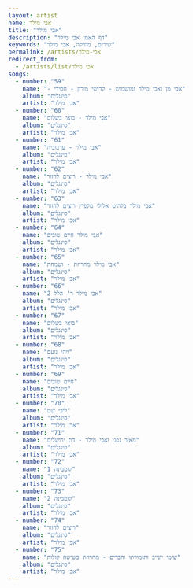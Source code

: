 ```yaml
---
layout: artist
name: אבי מילר
title: "אבי מילר"
description: "דף האמן אבי מילר"
keywords: "שירים, מוזיקה, אבי מילר"
permalink: /artists/אבי-מילר
redirect_from:
  - /artists/list/אבי מילר
songs:
  - number: "59"
    name: "- אבי מן ואבי מילר ומושמוש - קדושי מירון - חסידי"
    album: "סינגלים"
    artist: "אבי מילר"
  - number: "60"
    name: "אבי מילר - בואי בשלום"
    album: "סינגלים"
    artist: "אבי מילר"
  - number: "61"
    name: "אבי מילר - ערבוביה"
    album: "סינגלים"
    artist: "אבי מילר"
  - number: "62"
    name: "אבי מילר - רוצים לחזור"
    album: "סינגלים"
    artist: "אבי מילר"
  - number: "63"
    name: "אבי מילר בלהיט אלולי מקפיץ רוצים לחזור"
    album: "סינגלים"
    artist: "אבי מילר"
  - number: "64"
    name: "אבי מילר חיים טובים"
    album: "סינגלים"
    artist: "אבי מילר"
  - number: "65"
    name: "אבי מילר מחרוזת - ושמחת"
    album: "סינגלים"
    artist: "אבי מילר"
  - number: "66"
    name: "אבי מילר ר' הלל 2"
    album: "סינגלים"
    artist: "אבי מילר"
  - number: "67"
    name: "בואי בשלום"
    album: "סינגלים"
    artist: "אבי מילר"
  - number: "68"
    name: "ויהי נועם"
    album: "סינגלים"
    artist: "אבי מילר"
  - number: "69"
    name: "חיים טובים"
    album: "סינגלים"
    artist: "אבי מילר"
  - number: "70"
    name: "ליבי שם"
    album: "סינגלים"
    artist: "אבי מילר"
  - number: "71"
    name: "מאיר גפני ואבי מילר - דת ירושלים"
    album: "סינגלים"
    artist: "אבי מילר"
  - number: "72"
    name: "קומבינה 1"
    album: "סינגלים"
    artist: "אבי מילר"
  - number: "73"
    name: "קומבינה 2"
    album: "סינגלים"
    artist: "אבי מילר"
  - number: "74"
    name: "רוצים לחזור"
    album: "סינגלים"
    artist: "אבי מילר"
  - number: "75"
    name: "שימי יונייב ותזמורתו וחברים - מחרוזת בשישה קולות"
    album: "סינגלים"
    artist: "אבי מילר"
---
```

